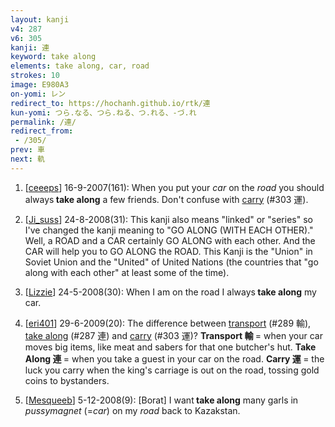 ```yaml
---
layout: kanji
v4: 287
v6: 305
kanji: 連
keyword: take along
elements: take along, car, road
strokes: 10
image: E980A3
on-yomi: レン
redirect_to: https://hochanh.github.io/rtk/連
kun-yomi: つら.なる、つら.ねる、つ.れる、-づ.れ
permalink: /連/
redirect_from:
 - /305/
prev: 車
next: 軌
---
```


1) [<a href="http://kanji.koohii.com/profile/ceeeps">ceeeps</a>] 16-9-2007(161): When you put your <em>car</em> on the <em>road</em> you should always<strong> take along</strong> a few friends. Don&#039;t confuse with <a href="../v4/303.html">carry</a> (#303 運).

2) [<a href="http://kanji.koohii.com/profile/Ji_suss">Ji_suss</a>] 24-8-2008(31): This kanji also means &quot;linked&quot; or &quot;series&quot; so I&#039;ve changed the kanji meaning to &quot;GO ALONG (WITH EACH OTHER).&quot; Well, a ROAD and a CAR certainly GO ALONG with each other. And the CAR will help you to GO ALONG the ROAD. This Kanji is the &quot;Union&quot; in Soviet Union and the &quot;United&quot; of United Nations (the countries that &quot;go along with each other&quot; at least some of the time).

3) [<a href="http://kanji.koohii.com/profile/Lizzie">Lizzie</a>] 24-5-2008(30): When I am on the road I always<strong> take along</strong> my car.

4) [<a href="http://kanji.koohii.com/profile/eri401">eri401</a>] 29-6-2009(20): The difference between <a href="../v4/289.html">transport</a> (#289 輸), <a href="../v4/287.html">take along</a> (#287 連) and <a href="../v4/303.html">carry</a> (#303 運)? <strong>Transport 輸 </strong>= when your car moves big items, like meat and sabers for that one butcher&#039;s hut. <strong>Take Along 連 </strong>= when you take a guest in your car on the road. <strong>Carry 運 </strong>= the luck you carry when the king&#039;s carriage is out on the road, tossing gold coins to bystanders.

5) [<a href="http://kanji.koohii.com/profile/Mesqueeb">Mesqueeb</a>] 5-12-2008(9): [Borat] I want<strong> take along</strong> many garls in <em>pussymagnet</em> (=<em>car</em>) on my <em>road</em> back to Kazakstan.


